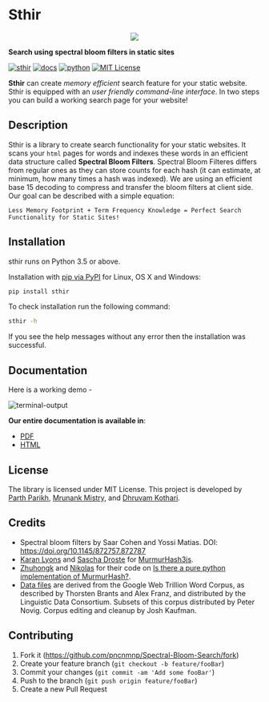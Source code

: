 # Sthir

<p align="center">
<img src="https://github.com/pncnmnp/sthir/blob/master/logo.png">
</p>

**Search using spectral bloom filters in static sites**

[![sthir][sthir-img]][sthir-url]
[![docs][docs-img]][docs-url]
[![python][python-img]][python-url]
[![MIT License][license-image]][license-url]

**Sthir** can create *memory efficient* search feature for your static website. Sthir is equipped with an *user friendly command-line interface*. In two steps you can build a working search page for your website!

## Description
Sthir is a library to create search functionality for your static websites. It scans your `html` pages for words and indexes these words in an efficient data structure called **Spectral Bloom Filters**. Spectral Bloom Filteres differs from regular ones as they can store counts for each hash (it can estimate, at minimum, how many times a hash was indexed). We are using an efficient base 15 decoding to compress and transfer the bloom filters at client side. Our goal can be described with a simple equation:

`Less Memory Footprint + Term Frequency Knowledge = Perfect Search Functionality for Static Sites!`

## Installation

sthir runs on Python 3.5 or above.

Installation with [pip via PyPI](https://pypi.org/project/sthir/) for Linux, OS X and Windows:
```sh
pip install sthir
```
To check installation run the following command:
```sh
sthir -h
```
If you see the help messages without any error then the installation was successful.

## Documentation
Here is a working demo - 

![terminal-output](https://github.com/pncnmnp/sthir/blob/master/demo.gif)

**Our entire documentation is available in**:
* [PDF](https://github.com/pncnmnp/sthir/blob/master/docs/build/latex/sthir.pdf)
* [HTML](https://github.com/pncnmnp/sthir/tree/master/docs/build/html)

## License

The library is licensed under MIT License. This project is developed by [Parth Parikh](https://github.com/pncnmnp), [Mrunank Mistry](https://github.com/fork52), and [Dhruvam Kothari](https://github.com/iotarepeat).

## Credits

* Spectral bloom filters by Saar Cohen and Yossi Matias. DOI: https://doi.org/10.1145/872757.872787
* [Karan Lyons](https://github.com/karanlyons/) and [Sascha Droste](https://github.com/pid/) for [MurmurHash3js](https://github.com/pid/murmurHash3js). 
* [Zhuhongk](https://stackoverflow.com/users/2959866/zhuhongk) and [Nikolas](https://stackoverflow.com/users/710543/nikolas) for their code on [Is there a pure python implementation of MurmurHash?](https://stackoverflow.com/questions/13305290/is-there-a-pure-python-implementation-of-murmurhash?rq=1).
* [Data files](https://github.com/pncnmnp/sthir/tree/master/sthir/resources) are derived from the Google Web Trillion Word Corpus, as described by Thorsten Brants and Alex Franz, and distributed by the Linguistic Data Consortium. Subsets of this corpus distributed by Peter Novig. Corpus editing and cleanup by Josh Kaufman.

## Contributing

1. Fork it (<https://github.com/pncnmnp/Spectral-Bloom-Search/fork>)
2. Create your feature branch (`git checkout -b feature/fooBar`)
3. Commit your changes (`git commit -am 'Add some fooBar'`)
4. Push to the branch (`git push origin feature/fooBar`)
5. Create a new Pull Request

<!-- Markdown link & img dfn's -->
[wiki]: https://github.com/yourname/yourproject/wiki
[license-image]:https://img.shields.io/badge/LICENSE-MIT-blue?style=flat
[license-url]:https://github.com/pncnmnp/sthir/blob/master/LICENSE
[sthir-img]:https://img.shields.io/badge/sthir-v0.0.1-yellow?style=flat
[sthir-url]:https://github.com/pncnmnp/sthir
[python-url]:https://www.python.org/downloads/release/python-350/
[python-img]:https://img.shields.io/badge/python-3.5-green
[docs-img]:https://img.shields.io/badge/docs-sthir--docs-orange
[docs-url]:https://github.com/pncnmnp/sthir/blob/master/docs/build/latex/sthir.pdf
